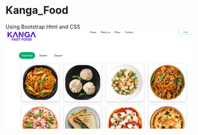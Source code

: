 # Kanga_Food
Using Bootstrap Html and CSS 
<img src="https://github.com/kirankumarbehera8903/Kanga_Food/blob/main/kanga_food_overview.png" alt="images">
